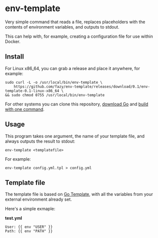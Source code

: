 env-template
============

Very simple command that reads a file, replaces placeholders with the contents of environment
variables, and outputs to stdout.

This can help with, for example, creating a configuration file for use within Docker.

Install
-------

For Linux x86_64, you can grab a release and place it anywhere, for example:

    sudo curl -L -o /usr/local/bin/env-template \
        https://github.com/fazy/env-template/releases/download/0.1/env-template-0.1-linux-x86_64 \
    && sudo chmod 0755 /usr/local/bin/env-template

For other systems you can clone this repository, [download Go](https://golang.org/doc/install)
and [build with one command](https://gobyexample.com/hello-world).

Usage
-----

This program takes one argument, the name of your template file, and always outputs the
result to stdout:

    env-template <templatefile>

For example:

    env-template config.yml.tpl > config.yml

Template file
-------------

The template file is based on [Go Template](http://golang.org/pkg/text/template/), with
all the variables from your external environment already set.

Here's a simple exmaple:

**test.yml**

    User: {{ env "USER" }}
    Path: {{ env "PATH" }}
